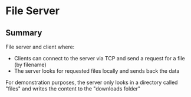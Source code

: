 # File Server

## Summary
File server and client where:
* Clients can connect to the server via TCP and send a request for a file (by filename)
* The server looks for requested files locally and sends back the data

For demonstration purposes, the server only looks in a directory called "files" and writes the content to the "downloads folder"